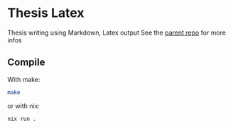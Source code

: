 # Thesis Latex

Thesis writing using Markdown, Latex output
See the [parent repo](https://github.com/rikyiso01/Thesis) for more infos

## Compile

With make:

```bash
make
```

or with nix:

```bash
nix run .
```


